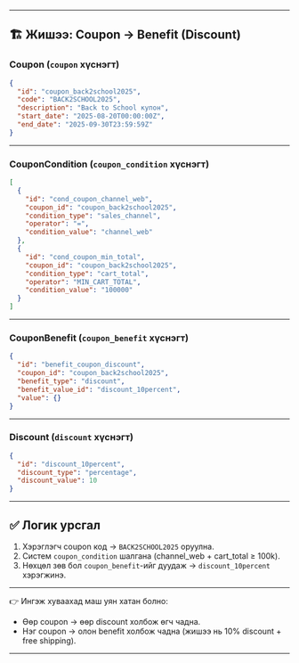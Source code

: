 
---

## 🏗 Жишээ: Coupon → Benefit (Discount)

### Coupon (`coupon` хүснэгт)

```json
{
  "id": "coupon_back2school2025",
  "code": "BACK2SCHOOL2025",
  "description": "Back to School купон",
  "start_date": "2025-08-20T00:00:00Z",
  "end_date": "2025-09-30T23:59:59Z"
}
```

---

### CouponCondition (`coupon_condition` хүснэгт)

```json
[
  {
    "id": "cond_coupon_channel_web",
    "coupon_id": "coupon_back2school2025",
    "condition_type": "sales_channel",
    "operator": "=",
    "condition_value": "channel_web"
  },
  {
    "id": "cond_coupon_min_total",
    "coupon_id": "coupon_back2school2025",
    "condition_type": "cart_total",
    "operator": "MIN_CART_TOTAL",
    "condition_value": "100000"
  }
]
```


---

### CouponBenefit (`coupon_benefit` хүснэгт)

```json
{
  "id": "benefit_coupon_discount",
  "coupon_id": "coupon_back2school2025",
  "benefit_type": "discount",
  "benefit_value_id": "discount_10percent",
  "value": {}
}
```

---

### Discount (`discount` хүснэгт)

```json
{
  "id": "discount_10percent",
  "discount_type": "percentage",
  "discount_value": 10
}
```

---

## ✅ Логик урсгал

1. Хэрэглэгч coupon код → `BACK2SCHOOL2025` оруулна.
2. Систем `coupon_condition` шалгана (channel\_web + cart\_total ≥ 100k).
3. Нөхцөл зөв бол `coupon_benefit`-ийг дуудаж → `discount_10percent` хэрэгжинэ.

---

👉 Ингэж хуваахад маш уян хатан болно:

* Өөр coupon → өөр discount холбож өгч чадна.
* Нэг coupon → олон benefit холбож чадна (жишээ нь 10% discount + free shipping).

---
